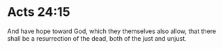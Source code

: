 # Acts 24:15

And have hope toward God, which they themselves also allow, that there shall be a resurrection of the dead, both of the just and unjust.
